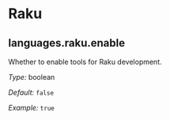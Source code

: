   # Raku
  


## languages\.raku\.enable

Whether to enable tools for Raku development\.



*Type:*
boolean



*Default:*
` false `



*Example:*
` true `

